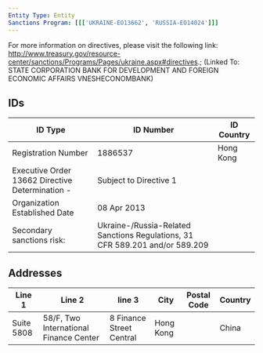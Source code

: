 ```yaml
---
Entity Type: Entity
Sanctions Program: [[['UKRAINE-EO13662', 'RUSSIA-EO14024']]]
---
```

For more information on directives, please visit the following link: http://www.treasury.gov/resource-center/sanctions/Programs/Pages/ukraine.aspx#directives.; (Linked To: STATE CORPORATION BANK FOR DEVELOPMENT AND FOREIGN ECONOMIC AFFAIRS VNESHECONOMBANK)

## IDs
| ID Type | ID Number | ID Country |
|---------|-----------|------------|
| Registration Number | 1886537 | Hong Kong |
| Executive Order 13662 Directive Determination - | Subject to Directive 1 |  |
| Organization Established Date | 08 Apr 2013 |  |
| Secondary sanctions risk: | Ukraine-/Russia-Related Sanctions Regulations, 31 CFR 589.201 and/or 589.209 |  |


## Addresses
| Line 1 | Line 2 | line 3 | City | Postal Code| Country | 
|--------|--------|--------|------|------------|---------|
| Suite 5808 | 58/F, Two International Finance Center | 8 Finance Street Central | Hong Kong |  | China |

